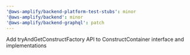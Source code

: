 ```yaml
---
'@aws-amplify/backend-platform-test-stubs': minor
'@aws-amplify/backend': minor
'@aws-amplify/backend-graphql': patch
---
```


Add tryAndGetConstructFactory API to ConstructContainer interface and implementations
